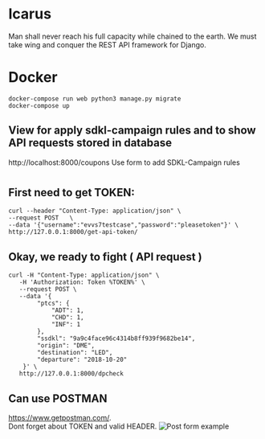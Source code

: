 # Icarus
Man shall never reach his full capacity while chained to the earth. We must take wing and conquer the REST API framework for Django.



# Docker
```
docker-compose run web python3 manage.py migrate
docker-compose up
```

## View for apply sdkl-campaign rules and to show API requests stored in database
http://localhost:8000/coupons
Use form to add SDKL-Campaign rules

#
## First need to get TOKEN:
```
curl --header "Content-Type: application/json" \
--request POST   \
--data '{"username":"evvs7testcase","password":"pleasetoken"}' \
http://127.0.0.1:8000/get-api-token/
```

## Okay, we ready to fight ( API request )
```
curl -H "Content-Type: application/json" \
   -H 'Authorization: Token %TOKEN%' \
   --request POST \
   --data '{
        "ptcs": {
            "ADT": 1,
            "CHD": 1,
            "INF": 1
        },
        "ssdkl": "9a9c4face96c4314b8ff939f9682be14",
        "origin": "DME",
        "destination": "LED",
        "departure": "2018-10-20"
    }' \
   http://127.0.0.1:8000/dpcheck
```

## Can use POSTMAN
https://www.getpostman.com/.  
Dont forget about TOKEN and valid HEADER.
![Post form example](https://preview.ibb.co/b6tD9U/2018-10-13-19-48-18.png)

